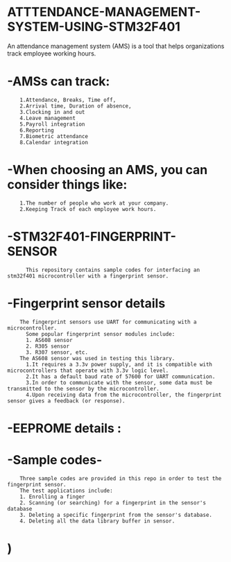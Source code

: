 # ATTTENDANCE-MANAGEMENT-SYSTEM-USING-STM32F401
An attendance management system (AMS) is a  tool that helps organizations track employee working hours. 
# -AMSs can track:
        1.Attendance, Breaks, Time off, 
        2.Arrival time, Duration of absence, 
        3.Clocking in and out
        4.Leave management
        5.Payroll integration
        6.Reporting
        7.Biometric attendance
        8.Calendar integration
# -When choosing an AMS, you can consider things like: 
        1.The number of people who work at your company.
        2.Keeping Track of each employee work hours.
# -STM32F401-FINGERPRINT-SENSOR  
          This repository contains sample codes for interfacing an stm32f401 microcontroller with a fingerprint sensor.  
# -Fingerprint sensor details  
        The fingerprint sensors use UART for communicating with a microcontroller.   
          Some popular fingerprint sensor modules include:      
          1. AS608 sensor  
          2. R305 sensor
          3. R307 sensor, etc.  
        The AS608 sensor was used in testing this library.      
          1.It requires a 3.3v power supply, and it is compatible with microcontrollers that operate with 3.3v logic level.  
          2.It has a default baud rate of 57600 for UART communication.  
          3.In order to communicate with the sensor, some data must be transmitted to the sensor by the microcontroller.
          4.Upon receiving data from the microcontroller, the fingerprint sensor gives a feedback (or response).
# -EEPROME details :
        
# -Sample codes- 
        Three sample codes are provided in this repo in order to test the fingerprint sensor.  
        The test applications include:  
        1. Enrolling a finger  
        2. Scanning (or searching) for a fingerprint in the sensor's database  
        3. Deleting a specific fingerprint from the sensor's database.  
        4. Deleting all the data library buffer in sensor.
# )

